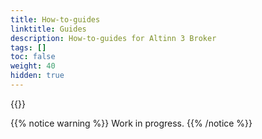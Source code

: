 ```yaml
---
title: How-to-guides
linktitle: Guides
description: How-to-guides for Altinn 3 Broker
tags: []
toc: false
weight: 40
hidden: true
---
```


{{<children />}}

{{% notice warning  %}}
Work in progress.
{{% /notice %}}